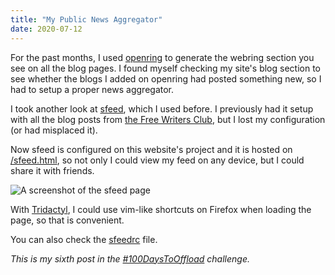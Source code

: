 ```yaml
---
title: "My Public News Aggregator"
date: 2020-07-12
---
```


For the past months, I used [openring] to generate the webring section you see
on all the blog pages. I found myself checking my site's blog section to see
whether the blogs I added on openring had posted something new, so I had to
setup a proper news aggregator.

I took another look at [sfeed], which I used before. I previously had it setup
with all the blog posts from [the Free Writers
Club](https://lists.sr.ht/~sircmpwn/free-writers-club/%3C20191215210525.GA40863%40Levs-iMac.local%3E),
but I lost my configuration (or had misplaced it).

Now sfeed is configured on this website's project and it is hosted on
[/sfeed.html](/sfeed.html), so not only I could view my feed on any device, but
I could share it with friends.

![A screenshot of the sfeed page](sfeed.png)

With [Tridactyl], I could use vim-like shortcuts on Firefox when loading the
page, so that is convenient.

You can also check the [sfeedrc] file.

*This is my sixth post in the [#100DaysToOffload](https://100daystooffload.com)
challenge.*

[openring]: https://git.sr.ht/~sircmpwn/openring
[Tridactyl]: https://github.com/tridactyl/tridactyl
[sfeed]: https://codemadness.org/git/sfeed/file/README.html
[sfeedrc]: https://git.sr.ht/~humaid/humaidq.ae/tree/master/sfeedrc
